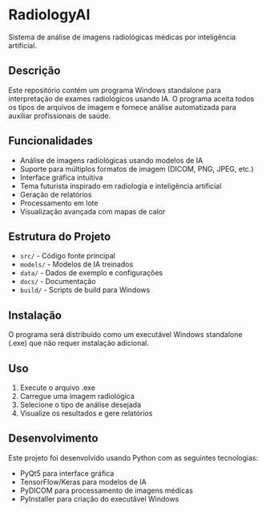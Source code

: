 # RadiologyAI

Sistema de análise de imagens radiológicas médicas por inteligência artificial.

## Descrição

Este repositório contém um programa Windows standalone para interpretação de exames radiológicos usando IA. O programa aceita todos os tipos de arquivos de imagem e fornece análise automatizada para auxiliar profissionais de saúde.

## Funcionalidades

- Análise de imagens radiológicas usando modelos de IA
- Suporte para múltiplos formatos de imagem (DICOM, PNG, JPEG, etc.)
- Interface gráfica intuitiva
- Tema futurista inspirado em radiologia e inteligência artificial
- Geração de relatórios
- Processamento em lote
- Visualização avançada com mapas de calor

## Estrutura do Projeto

- `src/` - Código fonte principal
- `models/` - Modelos de IA treinados
- `data/` - Dados de exemplo e configurações
- `docs/` - Documentação
- `build/` - Scripts de build para Windows

## Instalação

O programa será distribuído como um executável Windows standalone (.exe) que não requer instalação adicional.

## Uso

1. Execute o arquivo .exe
2. Carregue uma imagem radiológica
3. Selecione o tipo de análise desejada
4. Visualize os resultados e gere relatórios

## Desenvolvimento

Este projeto foi desenvolvido usando Python com as seguintes tecnologias:
- PyQt5 para interface gráfica
- TensorFlow/Keras para modelos de IA
- PyDICOM para processamento de imagens médicas
- PyInstaller para criação do executável Windows
